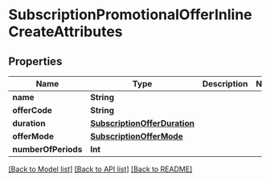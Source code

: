 # SubscriptionPromotionalOfferInlineCreateAttributes

## Properties
Name | Type | Description | Notes
------------ | ------------- | ------------- | -------------
**name** | **String** |  | 
**offerCode** | **String** |  | 
**duration** | [**SubscriptionOfferDuration**](SubscriptionOfferDuration.md) |  | 
**offerMode** | [**SubscriptionOfferMode**](SubscriptionOfferMode.md) |  | 
**numberOfPeriods** | **Int** |  | 

[[Back to Model list]](../README.md#documentation-for-models) [[Back to API list]](../README.md#documentation-for-api-endpoints) [[Back to README]](../README.md)


